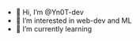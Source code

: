 - 👋 Hi, I’m @Yn0T-dev
- 👀 I’m interested in web-dev and ML 
- 🌱 I’m currently learning



<!---
Yn0T-dev/Yn0T-dev is a ✨ special ✨ repository because its `README.md` (this file) appears on your GitHub profile.
You can click the Preview link to take a look at your changes.
--->

